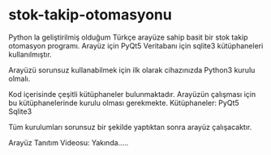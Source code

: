 # stok-takip-otomasyonu
Python la geliştirilmiş olduğum Türkçe arayüze sahip basit bir stok takip otomasyon programı.
Arayüz için PyQt5
Veritabanı için sqlite3 kütüphaneleri kullanılmıştır.

Arayüzü sorunsuz kullanabilmek için ilk olarak cihazınızda Python3 kurulu olmalı.

Kod içerisinde çeşitli kütüphaneler bulunmaktadır. Arayüzün çalışması için bu kütüphanelerinde kurulu olması gerekmekte.
Kütüphaneler:
PyQt5
Sqlite3

Tüm kurulumları sorunsuz bir şekilde yaptıktan sonra arayüz çalışacaktır.

Arayüz Tanıtım Videosu:
  Yakında.....
